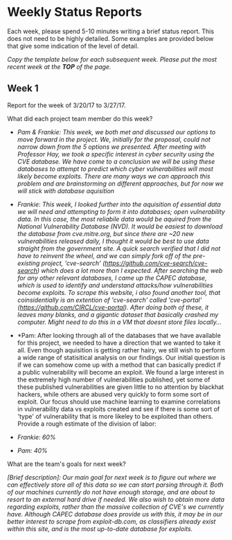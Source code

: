# Weekly Status Reports

Each week, please spend 5-10 minutes writing a brief status report.  This does not need to be highly detailed. Some examples are provided below that give some indication of the level of detail.

*Copy the template below for each subsequent week.  Please put the most recent week at the **TOP** of the page.*


## Week 1

Report for the week of 3/20/17 to 3/27/17.

What did each project team member do this week?

- *Pam & Frankie: This week, we both met and discussed our options to move forward in the project. We, initially for the proposal, could not narrow down from the 5 options we presented. After meeting with Professor Hay, we took a specific interest in cyber security using the CVE database. We have come to a conclusion we will be using these databases to attempt to predict which cyber vulnerabilities will most likely become exploits. There are many ways we can approach this problem and are brainstorming on different approaches, but for now we will stick with database aquisition*

- *Frankie: This week, I looked further into the aquisition of essential data we will need and attempting to form it into databases; open vulnerability data. In this case, the most reliabile data would be aquired from the National Vulnerability Database (NVD). It would be easiest to download the database from cve.mitre.org, but since there are ~20 new vulnerabilities released daily, I thought it would be best to use data straight from the government site. A quick search verified that I did not have to reinvent the wheel, and we can simply fork off of the pre-existing project, 'cve-search' (https://github.com/cve-search/cve-search) which does a lot more than I expected. After searching the web for any other relevant databases, I came up the CAPEC database, which is used to identify and understand attacks/how vulnerabilities become exploits. To scrape this website, i also found another tool, that coinsidentially is an extention of 'cve-search' called 'cve-portal' (https://github.com/CIRCL/cve-portal). After doing both of these, it leaves many blanks, and a gigantic dataset that basically crashed my computer. Might need to do this in a VM that doesnt store files locally...*

- *Pam: After looking through all of the databases that we have available for this project, we needed to have a direction that we wanted to take it all. Even though aquisition is getting rather hairy, we still wish to perform a wide range of statisitical analysis on our findings. Our initial question is if we can somehow come up with a method that can basically predict if a public vulnerability will become an exploit. We found a large interest in the extremely high number of vulnerabilities published, yet some of these published vulnerabilities are given little to no attention by blackhat hackers, while others are abused very quickly to form some sort of exploit. Our focus should use machine learning to examine correlations in vulnerability data vs exploits created and see if there is some sort of 'type' of vulnerability that is more likeley to be exploited than others. 
Provide a rough estimate of the division of labor:

- *Frankie: 60%*
- *Pam: 40%*

What are the team's goals for next week?

*[Brief description]: Our main goal for next week is to figure out where we can effectively store all of this data so we can start parsing through it. Both of our machines currently do not have enough storage, and are about to resort to an external hard drive if needed. We also wish to obtain more data regarding exploits, rather than the massive collection of CVE's we currently have. Although CAPEC database does provide us with this, it may be in our better interest to scrape from exploit-db.com, as classifiers already exist within this site, and is the most up-to-date database for exploits.*



